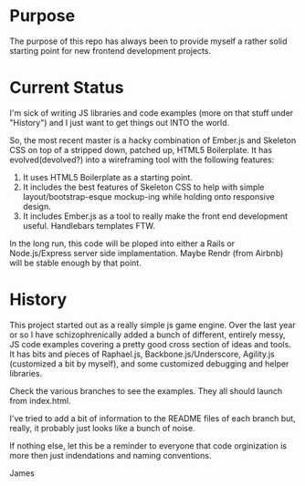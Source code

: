 Purpose
=======

The purpose of this repo has always been to provide myself a rather solid starting point for new frontend development projects. 

Current Status
=============

I'm sick of writing JS libraries and code examples (more on that stuff under "History") and I just want to get things out INTO the world.

So, the most recent master is a hacky combination of Ember.js and Skeleton CSS on top of a stripped down, patched up, HTML5 Boilerplate. It has evolved(devolved?) into a wireframing tool with the following features:

1. It uses HTML5 Boilerplate as a starting point.
2. It includes the best features of Skeleton CSS to help with simple layout/bootstrap-esque mockup-ing while holding onto responsive design.
3. It includes Ember.js as a tool to really make the front end development useful. Handlebars templates FTW.

In the long run, this code will be ploped into either a Rails or Node.js/Express server side implamentation. Maybe Rendr (from Airbnb) will be stable enough by that point.

History
=======

This project started out as a really simple js game engine. Over the last year or so I have schizophrenically added a bunch of different, entirely messy, JS code examples covering a pretty good cross section of ideas and tools. It has bits and pieces of Raphael.js, Backbone.js/Underscore, Agility.js (customized a bit by myself), and some customized debugging and helper libraries.

Check the various branches to see the examples. They all should launch from index.html.

I've tried to add a bit of information to the README files of each branch but, really, it probably just looks like a bunch of noise.


If nothing else, let this be a reminder to everyone that code orginization is more then just indendations and naming conventions.

James

